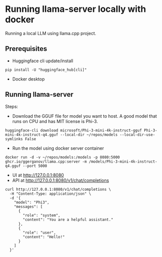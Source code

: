 # Running llama-server locally with docker

Running a local LLM using llama.cpp project.

## Prerequisites
* Huggingface cli update/install
```
pip install -U "huggingface_hub[cli]"
```
* Docker desktop


## Running llama-server
Steps:
* Download the GGUF file for model you want to host. A good model that runs on CPU and has MIT license is Phi-3.
```
huggingface-cli download microsoft/Phi-3-mini-4k-instruct-gguf Phi-3-mini-4k-instruct-q4.gguf --local-dir ~/repos/models --local-dir-use-symlinks False
```
* Run the model using docker server container
```
docker run -d -v ~/repos/models:/models -p 8080:5000  ghcr.io/ggerganov/llama.cpp:server -m /models/Phi-3-mini-4k-instruct-q4.gguf --port 5000
```
* UI at http://127.0.0.1:8080
* API at http://127.0.0.1:8080/v1/chat/completions
```
curl http://127.0.0.1:8080/v1/chat/completions \
  -H "Content-Type: application/json" \
  -d '{
    "model": "Phi3",
    "messages": [
      {
        "role": "system",
        "content": "You are a helpful assistant."
      },
      {
        "role": "user",
        "content": "Hello!"
      }
    ]
  }'
  
```
